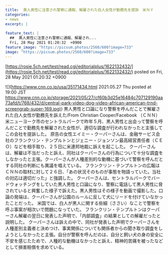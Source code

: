 ```yaml
---
title:  黒人男性に注意され警察に通報、解雇された白人女性が勤務先を提訴　米ＮＹ  
categories:
- news
excerpt: |
  
feature_text: |
  ##  黒人男性に注意され警察に通報、解雇され...
  Fri, 28 May 2021 01:20:32  +0900
feature_image: "https://picsum.photos/2560/600?image=733"
image: "https://picsum.photos/2560/600?image=733"
---
```


[https://rosie.5ch.net/test/read.cgi/editorialplus/1622132432/](https://rosie.5ch.net/test/read.cgi/editorialplus/1622132432/)
posted on Fri, 28 May 2021 01:20:32  +0900

<!--more-->

![](https://www.cnn.co.jp/usa/35171434.html 2021.05.27 Thu posted at 19:00 JST [https://www.cnn.co.jp/storage/2021/05/27/cf60b3d25e16484c707129190aa73afd/t/768/432/d/central-park-video-dog-video-african-american-trnd-screengrab-super-169.jpg)](https://www.cnn.co.jp/storage/2021/05/27/cf60b3d25e16484c707129190aa73afd/t/768/432/d/central-park-video-dog-video-african-american-trnd-screengrab-super-169.jpg)) 黒人男性と口論になり警察を呼んだことで解雇された白人女性が勤務先を訴えた/From Christian Cooper/Facebook （ＣＮＮ） 米ニューヨーク市のセントラルパークで昨年５月、黒人男性と出会って警察を呼んだことで勤務先を解雇された女性が、適切な調査が行われなかったと主張してこの会社を提訴した。 原告の女性エイミー・クーパーさんは、金融サービス会社のフランクリン・テンプルトンとジェニー・ジョンソン最高経営責任者（ＣＥＯ）などを相手取り、２５日に米連邦地裁に訴えを起こした。 クーパーさんは、解雇は不当だったと訴え、同社はクーパーさんの行為について十分な調査をしなかったと主張。クーパーさんが人種差別的な動機に基づいて警察を呼んだとする同社の判断にも異議を唱えている。 フランクリン・テンプルトンの広報はＣＮＮの取材に対して２６日、「あの状況そのものが事態を物語っていた。当社の対応は適切だった」と強調した。 クーパーさんは、セントラルパークでバードウォッチングをしていた黒人男性と口論になり、警察に電話して黒人男性に脅されていると興奮した様子で訴えた。黒人男性はその様子を動画で撮影した。口論の発端は、クーパーさんが公園のルールに反して犬にリードを付けていなかったことだった。 米国では、白人が黒人に関する些細（ささい）なことで警察を呼ぶ事案が相次いで問題になっていた。 フランクリン・テンプルトンはクーパーさん解雇の翌日に発表した声明で、「内部調査」の結果としての解雇だったと説明した。 クーパーさんは訴えの中で、同社が発表した声明でクーパーさんを人種差別主義者と決めつけ、事実関係についても関係者からの聞き取り調査をしようとしなかったと主張。自分が警察を呼んだのは、自分と飼い犬の身の安全に不安を感じたためで、人種的な動機はなかったと訴え、精神的苦痛を被ったなどとして損害賠償を求めている。
